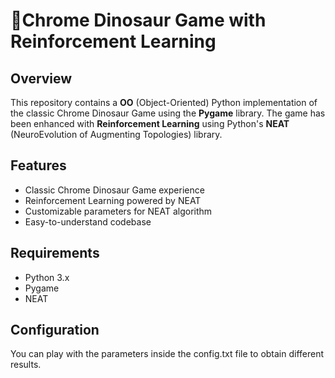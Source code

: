 # 🦖Chrome Dinosaur Game with Reinforcement Learning

## Overview

This repository contains a **OO** (Object-Oriented) Python implementation of the classic Chrome Dinosaur Game using the **Pygame** library. The game has been enhanced with **Reinforcement Learning** using Python's **NEAT** (NeuroEvolution of Augmenting Topologies) library.

## Features

- Classic Chrome Dinosaur Game experience
- Reinforcement Learning powered by NEAT
- Customizable parameters for NEAT algorithm
- Easy-to-understand codebase

## Requirements

- Python 3.x
- Pygame
- NEAT

## Configuration

You can play with the parameters inside the config.txt file to obtain different results.

